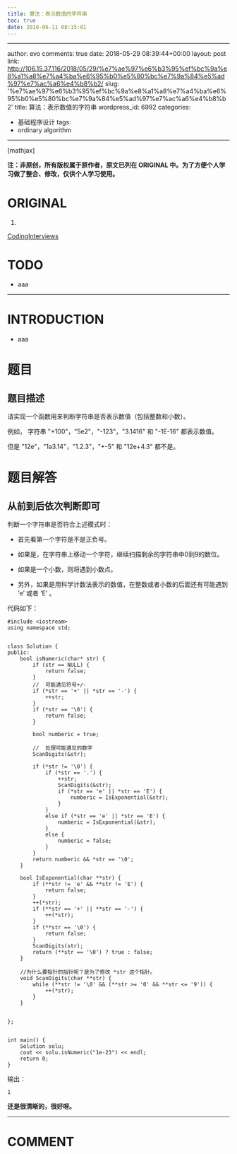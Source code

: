 ```yaml
---
title: 算法：表示数值的字符串
toc: true
date: 2018-06-11 08:15:01
---
```

---
author: evo
comments: true
date: 2018-05-29 08:39:44+00:00
layout: post
link: http://106.15.37.116/2018/05/29/%e7%ae%97%e6%b3%95%ef%bc%9a%e8%a1%a8%e7%a4%ba%e6%95%b0%e5%80%bc%e7%9a%84%e5%ad%97%e7%ac%a6%e4%b8%b2/
slug: '%e7%ae%97%e6%b3%95%ef%bc%9a%e8%a1%a8%e7%a4%ba%e6%95%b0%e5%80%bc%e7%9a%84%e5%ad%97%e7%ac%a6%e4%b8%b2'
title: 算法：表示数值的字符串
wordpress_id: 6992
categories:
- 基础程序设计
tags:
- ordinary algorithm
---

<!-- more -->

[mathjax]

**注：非原创，所有版权属于原作者，原文已列在 ORIGINAL 中。为了方便个人学习做了整合、修改，仅供个人学习使用。**


# ORIGINAL





 	
  1. 


[CodingInterviews](https://github.com/gatieme/CodingInterviews)







# TODO





 	
  * aaa





* * *





# INTRODUCTION





 	
  * aaa





# 题目




## 题目描述


请实现一个函数用来判断字符串是否表示数值（包括整数和小数）。

例如， 字符串 "+100"，"5e2"，"-123"，"3.1416" 和 "-1E-16" 都表示数值。

但是 "12e"，"1a3.14"，"1.2.3"，"+-5" 和 "12e+4.3" 都不是。


## 




# 题目解答




## 从前到后依次判断即可


判断一个字符串是否符合上述模式时：



 	
  * 首先看第一个字符是不是正负号。

 	
  * 如果是，在字符串上移动一个字符，继续扫描剩余的字符串中0到9的数位。

 	
  * 如果是一个小数，则将遇到小数点。

 	
  * 另外，如果是用科学计数法表示的数值，在整数或者小数的后面还有可能遇到 ’e’ 或者 ’E’ 。


[](https://github.com/gatieme/CodingInterviews/tree/master/054-%E8%A1%A8%E7%A4%BA%E6%95%B0%E5%80%BC%E7%9A%84%E5%AD%97%E7%AC%A6%E4%B8%B2#%E4%BB%A3%E7%A0%81)代码如下：

    
    #include <iostream>
    using namespace std;
    
    
    class Solution {
    public:
        bool isNumeric(char* str) {
            if (str == NULL) {
                return false;
            }
            //  可能遇见符号+/-
            if (*str == '+' || *str == '-') {
                ++str;
            }
            if (*str == '\0') {
                return false;
            }
    
            bool numberic = true;
    
            //  处理可能遇见的数字
            ScanDigits(&str);
    
            if (*str != '\0') {
                if (*str == '.') {
                    ++str;
                    ScanDigits(&str);
                    if (*str == 'e' || *str == 'E') {
                        numberic = IsExponential(&str);
                    }
                }
                else if (*str == 'e' || *str == 'E') {
                    numberic = IsExponential(&str);
                }
                else {
                    numberic = false;
                }
            }
            return numberic && *str == '\0';
        }
    
        bool IsExponential(char **str) {
            if (**str != 'e' && **str != 'E') {
                return false;
            }
            ++(*str);
            if (**str == '+' || **str == '-') {
                ++(*str);
            }
            if (**str == '\0') {
                return false;
            }
            ScanDigits(str);
            return (**str == '\0') ? true : false;
        }
    
        //为什么要指针的指针呢？是为了修改 *str 这个指针。
        void ScanDigits(char **str) {
            while (**str != '\0' && (**str >= '0' && **str <= '9')) {
                ++(*str);
            }
        }
    
    
    };
    
    
    int main() {
        Solution solu;
        cout << solu.isNumeric("1e-23") << endl;
        return 0;
    }


输出：

    
    1


**还是很清晰的，很好呀。**















* * *





# COMMENT



